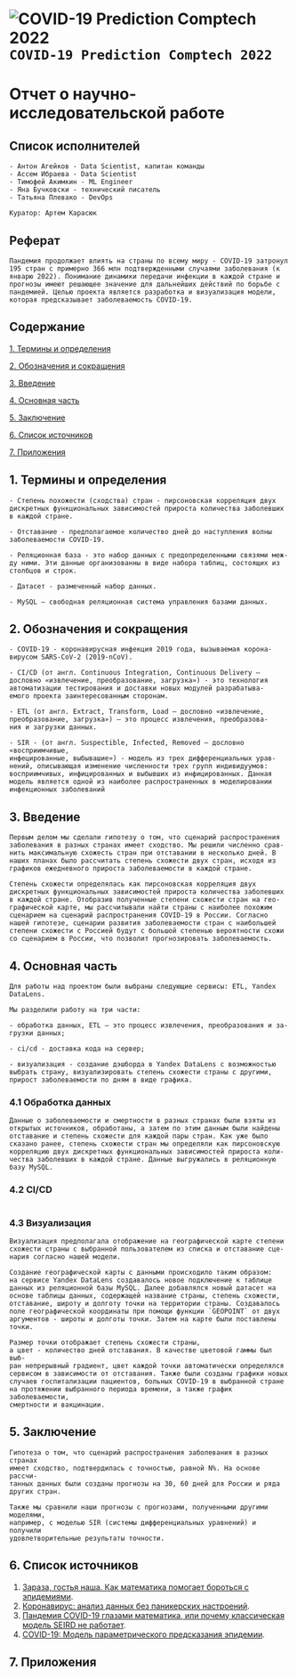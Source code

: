 # ![COVID-19 Prediction Comptech 2022](https://via.placeholder.com/15/889eff/000000?text=+) `COVID-19 Prediction Comptech 2022`
# Отчет о научно-исследовательской работе
 
## Список исполнителей
```
- Антон Агейков - Data Scientist, капитан команды
- Ассем Ибраева - Data Scientist
- Тимофей Акимкин - ML Engineer
- Яна Бучковски - технический писатель
- Татьяна Плевако - DevOps

Куратор: Артем Карасюк
```
## Реферат
```
Пандемия продолжает влиять на страны по всему миру - COVID‐19 затронул 
195 стран с примерно 366 млн подтвержденными случаями заболевания (к 
январю 2022). Понимание динамики передачи инфекции в каждой стране и 
прогнозы имеют решающее значение для дальнейших действий по борьбе с 
пандемией. Целью проекта является разработка и визуализация модели, 
которая предсказывает заболеваемость COVID-19.
```
 
## Содержание
 
[1. Термины и определения](#Термины_и_определения)

[2. Обозначения и сокращения](#Обозначения_и_сокращения)

[3. Введение](#Введение)

[4. Основная часть](#Основная_часть)

[5. Заключение](#Заключение)

[6. Список источников](#Источники)

[7. Приложения](#Приложение)

 
## 1. Термины и определения
<a name="Термины_и_определения"></a> 
```
- Степень похожести (сходства) стран - пирсоновская корреляция двух
дискретных функциональных зависимостей прироста количества заболевших
в каждой стране. 

- Отставание - предполагаемое количество дней до наступления волны
заболеваемости COVID-19.

- Реляционная база - это набор данных с предопределенными связями меж-
ду ними. Эти данные организованны в виде набора таблиц, состоящих из 
столбцов и строк.

- Датасет - размеченный набор данных.

- MySQL — свободная реляционная система управления базами данных.

```
## 2. Обозначения и сокращения
<a name="Обозначения_и_сокращения"></a> 
```
- COVID-19 - коронавирусная инфекция 2019 года, вызываемая корона-
вирусом SARS-CoV-2 (2019-nCoV).

- CI/CD (от англ. Continuous Integration, Continuous Delivery — 
дословно «извлечение, преобразование, загрузка») - это технология
автоматизации тестирования и доставки новых модулей разрабатыва-
емого проекта заинтересованным сторонам.

- ETL (от англ. Extract, Transform, Load — дословно «извлечение, 
преобразование, загрузка») – это процесс извлечения, преобразова-
ния и загрузки данных.

- SIR - (от англ. Suspectible, Infected, Removed — дословно «восприимчивые, 
инфецированные, выбывашие») - модель из трех дифференциальных урав-
нений, описывающая изменение численности трех групп индивидуумов:
восприимчивых, инфицированных и выбывших из инфицированных. Данная
модель является одной из наиболее распространенных в моделировании
инфекционных заболеваний
```
 
## 3. Введение
<a name="Введение"></a> 
```
Первым делом мы сделали гипотезу о том, что сценарий распространения 
заболевания в разных странах имеет сходство. Мы решили численно срав-
нить максимальную схожесть стран при отставании в несколько дней. В 
наших планах было рассчитать степень схожести двух стран, исходя из
графиков ежедневного прироста заболеваемости в каждой стране. 

Степень схожести определялась как пирсоновская корреляция двух 
дискретных функциональных зависимостей прироста количества заболевших
в каждой стране. Отобразив полученные степени схожести стран на гео-
графической карте, мы рассчитывали найти страны с наиболее похожим 
сценарием на сценарий распространения COVID-19 в России. Согласно 
нашей гипотезе, сценарии развития заболеваемости стран с наибольшей
степени схожести с Россией будут с большой степенью вероятности схожи
со сценарием в России, что позволит прогнозировать заболеваемость.
```
 
## 4. Основная часть
<a name="Основная_часть"></a>
```
Для работы над проектом были выбраны следующие сервисы: ETL, Yandex 
DataLens.

Мы разделили работу на три части:

- обработка данных, ETL – это процесс извлечения, преобразования и за-
грузки данных;

- ci/cd - доставка кода на сервер;

- визуализация - создание дэшборда в Yandex DataLens с возможностью 
выбрать страну, визуализировать степень схожести страны с другими, 
прирост заболеваемости по дням в виде графика.
```

### 4.1 Обработка данных
<a name="Обработка_данных"></a>
```
Данные о заболеваемости и смертности в разных странах были взяты из
открытых источников, обработаны, а затем по этим данным были найдены
отставание и степень схожести для каждой пары стран. Как уже было
сказано ранее, степень схожести стран мы определяли как пирсоновскую
корреляцию двух дискретных функциональных зависимостей прироста коли-
чества заболевших в каждой стране. Данные выгружались в реляционную
базу MySQL.
```
### 4.2 CI/CD
<a name="CI_CD"></a>
```
```
### 4.3 Визуализация
<a name="Визуализация"></a>
```
Визуализация предполагала отображение на географической карте степени
схожести страны с выбранной пользователем из списка и отставание сце-
нария согласно нашей модели. 

Создание географической карты с данными происходило таким образом: 
на сервисе Yandex DataLens создавалось новое подключение к таблице 
данных из реляционной базы MySQL. Далее добавлялся новый датасет на
основе таблицы данных, содержащей название страны, степень схожести, 
отставание, широту и долготу точки на территории страны. Создавалось
поле географической координаты при помощи функции `GEOPOINT` от двух
аргументов - широты и долготы точки. Затем на карте были поставлены 
точки. 

Размер точки отображает степень схожести страны, 
а цвет - количество дней отставания. В качестве цветовой гаммы был выб-
ран непрерывный градиент, цвет каждой точки автоматически определялся 
сервисом в зависимости от отставания. Также были созданы графики новых
случаев госпитализации пациентов, больных COVID-19 в выбранной стране 
на протяжении выбранного периода времени, а также график заболеваемости,
смертности и вакцинации.

```
 
## 5. Заключение
<a name="Заключение"></a>
```
Гипотеза о том, что сценарий распространения заболевания в разных странах
имеет сходство, подтвердилась с точностью, равной N%. На основе рассчи-
танных данных были созданы прогнозы на 30, 60 дней для России и ряда
других стран. 

Также мы сравнили наши прогнозы с прогнозами, полученными другими моделями,
например, с моделью SIR (системы дифференциальных уравнений) и получили 
удовлетворительные результаты точности.
```
 
## 6. Список источников
<a name="Источники"></a>
1. [Зараза, гостья наша. Как математика помогает бороться с эпидемиями](https://nplus1.ru/material/2019/12/26/epidemic-math).
2. [Коронавирус: анализ данных без паникерских настроений](https://proglib.io/p/koronavirus-analiz-dannyh-bez-panikerskih-nastroeniy-2020-02-20).
3. [Пандемия COVID-19 глазами математика, или почему классическая модель SEIRD не работает](https://habr.com/ru/post/500348/).
4. [COVID-19: Модель параметрического предсказания эпидемии](https://habr.com/ru/post/507744/).


 
## 7. Приложения
<a name="Приложение"></a>
```

```
